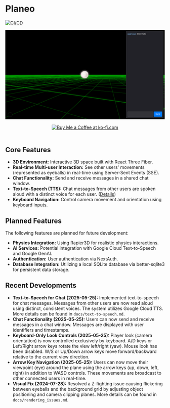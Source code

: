 # Planeo

[![CI/CD](https://github.com/rgilks/planeo/actions/workflows/fly.yml/badge.svg)](https://github.com/rgilks/planeo/actions/workflows/fly.yml)

![planeo Screenshot](/screenshots/loaded.png)

<div align="center">
  <a href='https://ko-fi.com/N4N31DPNUS' target='_blank'><img height='36' style='border:0px;height:36px;margin-bottom: 20px;' src='https://storage.ko-fi.com/cdn/kofi2.png?v=6' border='0' alt='Buy Me a Coffee at ko-fi.com' /></a>
</div>

## Core Features

- **3D Environment:** Interactive 3D space built with React Three Fiber.
- **Real-time Multi-user Interaction:** See other users' movements (represented as eyeballs) in real-time using Server-Sent Events (SSE).
- **Chat Functionality:** Send and receive messages in a shared chat window.
- **Text-to-Speech (TTS):** Chat messages from other users are spoken aloud with a distinct voice for each user. ([Details](/docs/text-to-speech.md))
- **Keyboard Navigation:** Control camera movement and orientation using keyboard inputs.

## Planned Features

The following features are planned for future development:

- **Physics Integration:** Using Rapier3D for realistic physics interactions.
- **AI Services:** Potential integration with Google Cloud Text-to-Speech and Google GenAI.
- **Authentication:** User authentication via NextAuth.
- **Database Integration:** Utilizing a local SQLite database via better-sqlite3 for persistent data storage.

## Recent Developments

- **Text-to-Speech for Chat (2025-05-25):** Implemented text-to-speech for chat messages. Messages from other users are now read aloud using distinct, consistent voices. The system utilizes Google Cloud TTS. More details can be found in `docs/text-to-speech.md`.
- **Chat Functionality (2025-05-25):** Users can now send and receive messages in a chat window. Messages are displayed with user identifiers and timestamps.
- **Keyboard-Only Look Controls (2025-05-25):** Player look (camera orientation) is now controlled exclusively by keyboard. A/D keys or Left/Right arrow keys rotate the view left/right (yaw). Mouse look has been disabled. W/S or Up/Down arrow keys move forward/backward relative to the current view direction.
- **Arrow Key Navigation (2025-05-25):** Users can now move their viewpoint (eye) around the plane using the arrow keys (up, down, left, right) in addition to WASD controls. These movements are broadcast to other connected users in real-time.
- **Visual Fix (2024-07-28):** Resolved a Z-fighting issue causing flickering between eyeballs and the background grid by adjusting object positioning and camera clipping planes. More details can be found in `docs/rendering_issues.md`.
